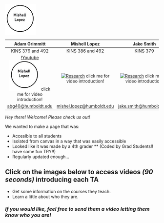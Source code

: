 <img src="profiles/Mishell.jpg" width="100"/> 

[3]:  <img src="profiles/Mishell.jpg" width="100"/>
[4]:  https://www.youtube.com/watch?v=4nII6BugOss 
[1]:  <img src="profiles/Mishell.jpg" width="100"/>
[2]:  https://digitalcommons.humboldt.edu/ideafest_posters/288/

| Adam Grimmitt | Mishell Lopez | Jake Smith | Ricardo Sanchez | 
|:-:|:-:|:-:|:-:|
|KINS 379 and 492 | KINS 386 and 492 | KINS 379 | KINS 386    |
|[!Youtube <img src="profiles/Mishell.jpg" width="100"/>][4] click me for video introduction!|[![Research][1]][2] click me for video introduction!|[![Research][1]][2] click me for video introduction!|[![Research][1]][2] click me for video introduction!|
| abg40@humboldt.edu | mishel.lopez@humboldt.edu | jake.smith@humboldt.edu | Ricardo.sanchez@humboldt.edu |



_Hey there! Welcome! Please check us out!_

We wanted to make a page that was:
* Accesible to all students 
* Isolated from canvas in a way that was easily accessible
* Looked like it was made by a 4th grader 
** (Coded by Grad Students!! have some fun TRY!!) 
* Regularly updated enough...

## Click on the images below to access videos _(90 seconds)_ introducing each TA
  - Get some information on the courses they teach.
  - Learn a little about who they are. 

### _If you would like, feel free to send them a video letting them know who you are!_ 
